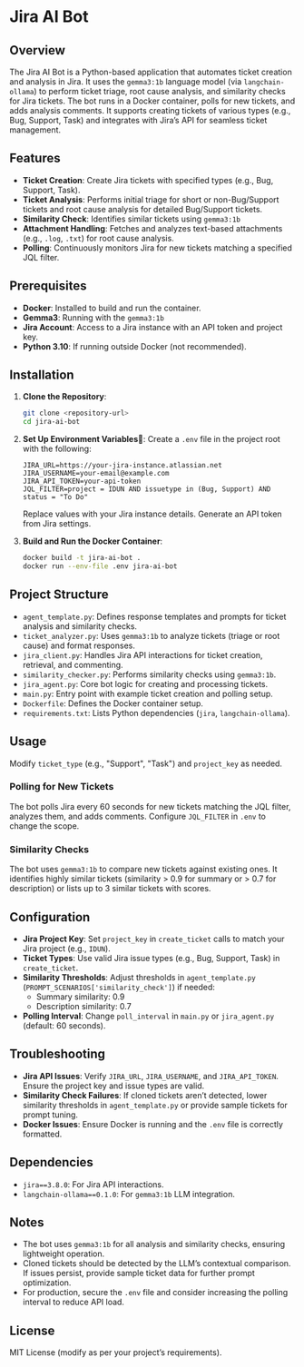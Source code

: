 
# Jira AI Bot

## Overview
The Jira AI Bot is a Python-based application that automates ticket creation and analysis in Jira. It uses the `gemma3:1b` language model (via `langchain-ollama`) to perform ticket triage, root cause analysis, and similarity checks for Jira tickets. The bot runs in a Docker container, polls for new tickets, and adds analysis comments. It supports creating tickets of various types (e.g., Bug, Support, Task) and integrates with Jira’s API for seamless ticket management.

## Features
- **Ticket Creation**: Create Jira tickets with specified types (e.g., Bug, Support, Task).
- **Ticket Analysis**: Performs initial triage for short or non-Bug/Support tickets and root cause analysis for detailed Bug/Support tickets.
- **Similarity Check**: Identifies similar tickets using `gemma3:1b`
- **Attachment Handling**: Fetches and analyzes text-based attachments (e.g., `.log`, `.txt`) for root cause analysis.
- **Polling**: Continuously monitors Jira for new tickets matching a specified JQL filter.

## Prerequisites
- **Docker**: Installed to build and run the container.
- **Gemma3**: Running with the `gemma3:1b`
- **Jira Account**: Access to a Jira instance with an API token and project key.
- **Python 3.10**: If running outside Docker (not recommended).

## Installation
1. **Clone the Repository**:
   ```bash
   git clone <repository-url>
   cd jira-ai-bot
   ```

2. **Set Up Environment Variables**:
   Create a `.env` file in the project root with the following:
   ```
   JIRA_URL=https://your-jira-instance.atlassian.net
   JIRA_USERNAME=your-email@example.com
   JIRA_API_TOKEN=your-api-token
   JQL_FILTER=project = IDUN AND issuetype in (Bug, Support) AND status = "To Do"
   ```
   Replace values with your Jira instance details. Generate an API token from Jira settings.

3. **Build and Run the Docker Container**:
   ```bash
   docker build -t jira-ai-bot .
   docker run --env-file .env jira-ai-bot
   ```

## Project Structure
- `agent_template.py`: Defines response templates and prompts for ticket analysis and similarity checks.
- `ticket_analyzer.py`: Uses `gemma3:1b` to analyze tickets (triage or root cause) and format responses.
- `jira_client.py`: Handles Jira API interactions for ticket creation, retrieval, and commenting.
- `similarity_checker.py`: Performs similarity checks using `gemma3:1b`.
- `jira_agent.py`: Core bot logic for creating and processing tickets.
- `main.py`: Entry point with example ticket creation and polling setup.
- `Dockerfile`: Defines the Docker container setup.
- `requirements.txt`: Lists Python dependencies (`jira`, `langchain-ollama`).

## Usage

Modify `ticket_type` (e.g., "Support", "Task") and `project_key` as needed.

### Polling for New Tickets
The bot polls Jira every 60 seconds for new tickets matching the JQL filter, analyzes them, and adds comments. Configure `JQL_FILTER` in `.env` to change the scope.

### Similarity Checks
The bot uses `gemma3:1b` to compare new tickets against existing ones. It identifies highly similar tickets (similarity > 0.9 for summary or > 0.7 for description) or lists up to 3 similar tickets with scores.

## Configuration
- **Jira Project Key**: Set `project_key` in `create_ticket` calls to match your Jira project (e.g., `IDUN`).
- **Ticket Types**: Use valid Jira issue types (e.g., Bug, Support, Task) in `create_ticket`.
- **Similarity Thresholds**: Adjust thresholds in `agent_template.py` (`PROMPT_SCENARIOS['similarity_check']`) if needed:
  - Summary similarity: 0.9
  - Description similarity: 0.7
- **Polling Interval**: Change `poll_interval` in `main.py` or `jira_agent.py` (default: 60 seconds).

## Troubleshooting
- **Jira API Issues**: Verify `JIRA_URL`, `JIRA_USERNAME`, and `JIRA_API_TOKEN`. Ensure the project key and issue types are valid.
- **Similarity Check Failures**: If cloned tickets aren’t detected, lower similarity thresholds in `agent_template.py` or provide sample tickets for prompt tuning.
- **Docker Issues**: Ensure Docker is running and the `.env` file is correctly formatted.

## Dependencies
- `jira==3.8.0`: For Jira API interactions.
- `langchain-ollama==0.1.0`: For `gemma3:1b` LLM integration.

## Notes
- The bot uses `gemma3:1b` for all analysis and similarity checks, ensuring lightweight operation.
- Cloned tickets should be detected by the LLM’s contextual comparison. If issues persist, provide sample ticket data for further prompt optimization.
- For production, secure the `.env` file and consider increasing the polling interval to reduce API load.

## License
MIT License (modify as per your project’s requirements).
